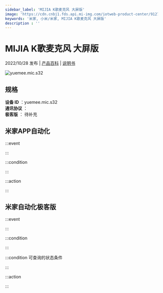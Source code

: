 ```yaml
---
sidebar_label: 'MIJIA K歌麦克风 大屏版'
image: 'https://cdn.cnbj1.fds.api.mi-img.com/iotweb-product-center/912728ddcc2c53138ef4aaed5be0097a_1661751877776.png?GalaxyAccessKeyId=AKVGLQWBOVIRQ3XLEW&Expires=9223372036854775807&Signature=l1X5BeHZENZzJLfZ2SqZrkJcHTI='
keywords: '米家, 小米/米家, MIJIA K歌麦克风 大屏版'
description : ''
---
```

# MIJIA K歌麦克风 大屏版

2022/10/28 发布 | [产品百科](https://home.mi.com/webapp/content/baike/product/index.html?model=yuemee.mic.s32/) | [说明书](https://home.mi.com/views/introduction.html?model=yuemee.mic.s32&region=cn)

![yuemee.mic.s32](https://cdn.cnbj1.fds.api.mi-img.com/iotweb-product-center/912728ddcc2c53138ef4aaed5be0097a_1661751877776.png?GalaxyAccessKeyId=AKVGLQWBOVIRQ3XLEW&Expires=9223372036854775807&Signature=l1X5BeHZENZzJLfZ2SqZrkJcHTI=)

## 规格  
> 
**设备 ID** ：yuemee.mic.s32  
**通讯协议** ：  
**极客版**  ： 待补充 


## 米家APP自动化  

:::event  

:::

:::condition  

:::

:::action   

:::

## 米家自动化极客版  

:::event  

:::

:::condition  

:::

:::condition 可查询的状态条件  

:::

:::action  

:::

        
